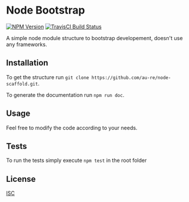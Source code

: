 Node Bootstrap
=========

[![NPM Version][npm-img]][npm-url]
[![TravisCI Build Status][travis-img]][travis-url]

A simple node module structure to bootstrap developement, doesn't use any frameworks.

## Installation
To get the structure run `git clone https://github.com/au-re/node-scaffold.git`.

To generate the documentation run `npm run doc`.
  
## Usage
Feel free to modify the code according to your needs.

## Tests
To run the tests simply execute `npm test` in the root folder

## License
[ISC](LICENSE)

[npm-img]: https://img.shields.io/npm/v/nodebootstrap.svg?style=flat
[npm-url]: https://www.npmjs.com/package/nodebootstrap
[travis-img]: https://travis-ci.org/inadarei/nodebootstrap.svg?branch=master
[travis-url]: https://travis-ci.org/inadarei/nodebootstrap
